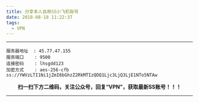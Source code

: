 ```yaml
---
title: 分享本人自用SS小飞机账号
date: 2018-08-18 11:22:37
tags:
  - VPN
---
```


----------

    服务器地址  : 45.77.47.155
    服务端口    : 9500
    连接密码    : lhsgdd123
    加密方式    : aes-256-cfb
    ss://YWVzLTI1Ni1jZmI6bGhzZ2RkMTIzQDQ1Ljc3LjQ3LjE1NTo5NTAw

<!-- more -->

**<center>扫一扫下方二维码，关注公众号，回复“VPN”，获取最新SS账号！！！</center>**

----------